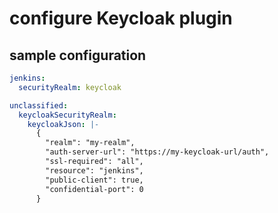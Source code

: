 # configure Keycloak plugin

## sample configuration

```yaml
jenkins:
  securityRealm: keycloak

unclassified:
  keycloakSecurityRealm:
    keycloakJson: |-
      {
        "realm": "my-realm",
        "auth-server-url": "https://my-keycloak-url/auth",
        "ssl-required": "all",
        "resource": "jenkins",
        "public-client": true,
        "confidential-port": 0
      }
```
